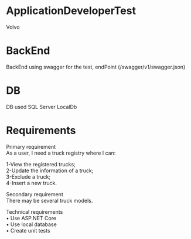 # ApplicationDeveloperTest
Volvo

# BackEnd
BackEnd using swagger for the test, endPoint (/swagger/v1/swagger.json)</br> 

# DB
DB used SQL Server LocalDb</br>



# Requirements
Primary requirement</br>
As a user, I need a truck registry where I can:</br>

1-View the registered trucks;</br>
2-Update the information of a truck;</br>
3-Exclude a truck; </br>
4-Insert a new truck.</br>

Secondary requirement</br>
There may be several truck models.

Technical requirements</br>
• Use ASP.NET Core </br>
• Use local database</br>
• Create unit tests</br>
